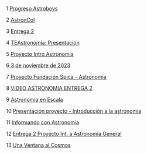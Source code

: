 1 [ Progreso Astroboys ](https://www.youtube.com/watch?v=OkOEYMUrwho)

2 [ AstronCol ](https://www.youtube.com/watch?v=lwDPLQRRGoE)

3 [ Entrega 2 ](https://www.youtube.com/watch?v=Eb0yI9M646U)

4 [ TEAstronomía: Presentación ](https://www.youtube.com/watch?v=jLz6A8vQFrA)

5 [ Proyecto Intro Astronomía ](https://www.youtube.com/watch?v=SqrxWvc27z0)

6[ 3 de noviembre de 2023 ](https://www.youtube.com/watch?v=gr5MXa-NAJ8)

7 [ Proyecto Fundación Spica - Astronomía ](https://www.youtube.com/watch?v=3DHZvdfW7ZI)

8 [ VIDEO ASTRONOMIA ENTREGA 2 ](https://www.youtube.com/watch?v=dG2KhJJaIs0)

9 [ Astronomía en Escala ](https://www.youtube.com/watch?v=bAFNpwClQXU)

10 [ Presentación proyecto - Introducción a la astronomía ](https://www.youtube.com/watch?v=92DsYV5cHiM)

11 [ Informando con Astronomía ](https://www.youtube.com/watch?v=AD2wHu0VwNQ)

12 [ Entrega 2 Proyecto Int. a Astronomía General ](https://www.youtube.com/watch?v=vlgoN_Oo-eA)

13 [ Una Ventana al Cosmos ](https://www.youtube.com/watch?v=Y5EkI8uxrU0)

